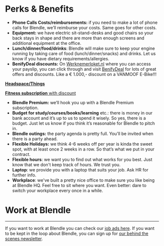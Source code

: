 # Perks & Benefits

- **Phone Calls Costs/reimbursements:** 
if you need to make a lot of phone calls for Blendle, we’ll reimburse your costs. Same goes for other costs.
- **Equipment:** 
we have electric sit-stand-desks and good chairs so your back stays in shape and there are more than enough screens and additional equipment at the office.
- **Lunch/dinner/food/drinks**: 
Blendle will make sure to keep your engine running by taking care of food (lunch/dinner/snacks) and drinks. Let us know if you have dietary requirements/allergies.
- **BenifyDeal discounts:**
On [Werknemerloket.nl](http://werknemerloket.nl) where you can access your payslip, you can click through and visit [BenifyDeal](https://www.benify.nl/fps/wspr/u/r/discounts/app?userId=3260512&nav.id=158&nav.lId=4&_hut=OTc3ODQ2MTo2NTAzOjEwMDE5MA%3D%3D-4099f3f7b327148120d5cbf298fd2a769e60782e&nav.pId=4#/list) for lots of great offers and discounts. Like a € 1.000,- discount on a VANMOOF E-Bike!!!

[**Headspace/Things**](Headspace%20Things%20689f90dc61224e63b60b2c723f43d430.md)

[**Fitness subscription** with discount](Fitness%20subscription%20with%20discount%206bdd2fd2f72f46439af1e1338875074e.md)

- **Blendle Premium:** 
we’ll hook you up with a Blendle Premium subscription.
- **Budget for study/courses/books/learning** etc.: 
there is money in our bank account and it’s up to us to spend it wisely. So yes, there is a budget. Just let us know if you think it’s reasonable for Blendle to pitch in.
- **Blendle outings:** 
the party agenda is pretty full. You’ll be invited when there is a party ahead.
- **Flexible Holidays:** 
we think 4-6 weeks off per year is kinda the sweet spot, with at least once 2 weeks in a row. So that’s what we put in your contract.
- **Flexible hours**: 
we want you to find out what works for you best. Just know that we don't keep track of hours. We trust you.
- **Laptop**: 
we provide you with a laptop that suits your job. Ask HR for further info.
- **Workplace**: 
we've built a pretty nice office to make sure you like being at Blendle HQ. Feel free to sit where you want. Even better: dare to switch your workplace every once in a while.

# Work at Blendle

---

If you want to work at Blendle you can check our [job ads here](https://blendle.homerun.co/). If you want to be kept in the loop about Blendle, you can sign up for [our behind the scenes newsletter](https://blendle.homerun.co/yes-keep-me-posted/tr/apply?token=8092d4128c306003d97dd3821bad06f2).